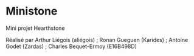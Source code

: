# Ministone
Mini projet Hearthstone

Réalisé par Arthur Liégois (aliégois) ; Ronan Gueguen (Karides) ; Antoine Godet (Zardas) ; Charles Bequet-Ermoy (E16B498D)
